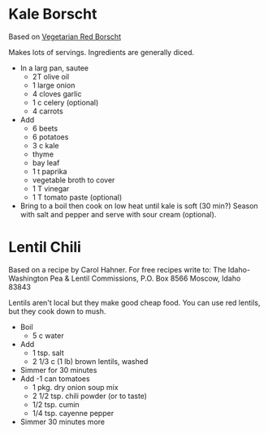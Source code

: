 # Kale Borscht
Based on [Vegetarian Red Borscht](https://cooking.nytimes.com/recipes/1019972-vegetarian-red-borscht)

Makes lots of servings. Ingredients are generally diced.

- In a larg pan, sautee
  - 2T olive oil
  - 1 large onion
  - 4 cloves garlic
  - 1 c celery (optional)
  - 4 carrots
- Add
  - 6 beets
  - 6 potatoes
  - 3 c kale
  - thyme
  - bay leaf
  - 1 t paprika
  - vegetable broth to cover
  - 1 T vinegar
  - 1 T tomato paste (optional)
- Bring to a boil then cook on low heat until kale is soft (30 min?) Season with salt and pepper and serve with sour cream (optional). 

# Lentil Chili
Based on a recipe by Carol Hahner. For free recipes write to:  The Idaho-Washington Pea & Lentil Commissions, P.O. Box 8566 Moscow, Idaho 83843

Lentils aren't local but they make good cheap food. You can use red lentils, but they cook down to mush.

- Boil
  - 5 c water
- Add
  - 1 tsp. salt
  - 2 1/3 c (1 lb) brown lentils, washed
- Simmer for 30 minutes
- Add
  -1 can tomatoes
  - 1 pkg. dry onion soup mix
  - 2 1/2 tsp. chili powder (or to taste)
  - 1/2 tsp. cumin
  - 1/4 tsp. cayenne pepper
- Simmer 30 minutes more
